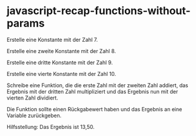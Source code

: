 # javascript-recap-functions-without-params

Erstelle eine Konstante mit der Zahl 7.

Erstelle eine zweite Konstante mit der Zahl 8.

Erstelle eine dritte Konstante mit der Zahl 9.

Erstelle eine vierte Konstante mit der Zahl 10.

Schreibe eine Funktion, die die erste Zahl mit der zweiten Zahl addiert, das Ergebnis mit der dritten Zahl multipliziert und das Ergebnis nun mit der vierten Zahl dividiert.

Die Funktion sollte einen Rückgabewert haben und das Ergebnis an eine Variable zurückgeben.

Hilfsstellung: Das Ergebnis ist 13,50.
